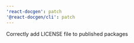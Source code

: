 ```yaml
---
'react-docgen': patch
'@react-docgen/cli': patch
---
```


Correctly add LICENSE file to published packages
